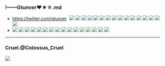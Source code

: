 ### !——Gtunver❤★☆.md
- https://twitter.com/gtunver
![]()
![](https://pbs.twimg.com/media/EFxTjbmUEAALiRw?format=jpg&name=4096x4096)
![](https://pbs.twimg.com/media/ED1NMxyUUAA6erF?format=jpg&name=4096x4096)
![](https://pbs.twimg.com/media/ED1J5VdVUAAn7Ql?format=jpg&name=4096x4096)
![](https://pbs.twimg.com/media/ECUU0RSVAAYg5-x?format=jpg&name=4096x4096)
![](https://pbs.twimg.com/media/D-THD3_UcAAvsIX?format=jpg&name=4096x4096)
![](https://pbs.twimg.com/media/D-THJbcUwAA98b5?format=jpg&name=4096x4096)
![](https://pbs.twimg.com/media/D-QmWJKVUAEMLoF?format=jpg&name=4096x4096)
![](https://pbs.twimg.com/media/D-EKTpmVAAEj1D0?format=jpg&name=4096x4096)
![](https://pbs.twimg.com/media/D5-HZvRVUAA4WHz?format=jpg&name=4096x4096)
![](https://pbs.twimg.com/media/D58e5SmUYAEMTxN?format=jpg&name=4096x4096)
![](https://pbs.twimg.com/media/D4wP4g4UIAAlGx2?format=jpg&name=4096x4096)
![](https://pbs.twimg.com/media/D24dVK8VAAEkhCw?format=jpg&name=4096x4096)
![](https://pbs.twimg.com/media/D2fO_aOU8AAYlMX?format=jpg&name=4096x4096)
![](https://pbs.twimg.com/media/D2fPBGhUgAAidhY?format=jpg&name=4096x4096)
![](https://pbs.twimg.com/media/DyTrSJhUcAA-z8p?format=jpg&name=4096x4096)
![](https://pbs.twimg.com/media/DvQSZC1VAAASFeV?format=jpg&name=4096x4096)
- ![](https://pbs.twimg.com/media/DvQSZC1VAAASFeV?format=jpg&name=4096x4096)
![](https://pbs.twimg.com/media/DshJed6U4AAwcFW?format=jpg&name=4096x4096)
![](https://pbs.twimg.com/media/DoahMw0U8AEGYDO?format=jpg&name=4096x4096)
![](https://pbs.twimg.com/media/DjFO17-UwAESVoj?format=jpg&name=4096x4096)
![](https://pbs.twimg.com/media/DTUS-ieU8AA4VYa?format=jpg&name=4096x4096)
![](https://pbs.twimg.com/media/DMpefYQU8AALROR?format=jpg&name=4096x4096)
![](https://pbs.twimg.com/media/DJpi2EiUQAACv_7?format=jpg&name=4096x4096)
![](https://pbs.twimg.com/media/C_i7GQGUAAIGKok?format=jpg&name=4096x4096)
![](https://pbs.twimg.com/media/C8-PfwkVoAAce_T?format=jpg&name=4096x4096)
![](https://pbs.twimg.com/media/C6JpexrVAAIATMY?format=jpg&name=4096x4096)
![](https://pbs.twimg.com/media/C4wp7fxUYAEELTq?format=jpg&name=4096x4096)
![](https://pbs.twimg.com/media/C4neiMcUMAE_hlC?format=jpg&name=4096x4096)
![](https://pbs.twimg.com/media/C1-MjjLUUAEKVa5?format=jpg&name=4096x4096)
![](https://pbs.twimg.com/media/Cp_LR1vUEAAmvsb?format=jpg&name=4096x4096)
![](https://pbs.twimg.com/media/ChAuKDLUgAAbUt8?format=jpg&name=4096x4096)
![](https://pbs.twimg.com/media/CYgiLznVAAEl3jI?format=jpg&name=4096x4096)
---
### Cruel.@Colossus_Cruel
![](https://pbs.twimg.com/media/EFOw0FEUYAA3f89?format=png&name=4096x4096)
